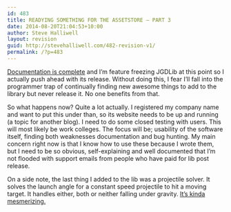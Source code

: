 ```yaml
---
id: 483
title: READYING SOMETHING FOR THE ASSETSTORE – PART 3
date: 2014-08-20T21:04:53+10:00
author: Steve Halliwell
layout: revision
guid: http://stevehalliwell.com/482-revision-v1/
permalink: /?p=483
---
```

<a href="https://drive.google.com/folderview?id=0B3IiDGqoOqoSZWJfTXoteGRhMG8&usp=sharing" target="_blank">Documentation is complete</a> and I&#8217;m feature freezing JGDLib at this point so I actually push ahead with its release. Without doing this, I fear I&#8217;ll fall into the programmer trap of continually finding new awesome things to add to the library but never release it. No one benefits from that.

So what happens now? Quite a lot actually. I registered my company name and want to put this under than, so its website needs to be up and running (a topic for another blog). I need to do some closed testing with users. This will most likely be work colleges. The focus will be; usability of the software itself, finding both weaknesses documentation and bug hunting. My main concern right now is that I know how to use these because I wrote them, but I need to be so obvious, self-explaining and well documented that I&#8217;m not flooded with support emails from people who have paid for lib post release.

On a side note, the last thing I added to the lib was a projectile solver. It solves the launch angle for a constant speed projectile to hit a moving target. It handles either, both or neither falling under gravity. <a href="https://dl.dropboxusercontent.com/u/53300249/hitmovingtarget/hitmovingtarget.html" target="_blank">It&#8217;s kinda mesmerizing.</a>